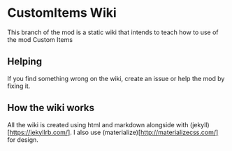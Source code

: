 # CustomItems Wiki

This branch of the mod is a static wiki that intends to teach how to use of the mod Custom Items

## Helping

If you find something wrong on the wiki, create an issue or help the mod by fixing it. 

## How the wiki works

All the wiki is created using html and markdown alongside with (jekyll)[https://jekyllrb.com/].
I also use (materialize)[http://materializecss.com/] for design.
